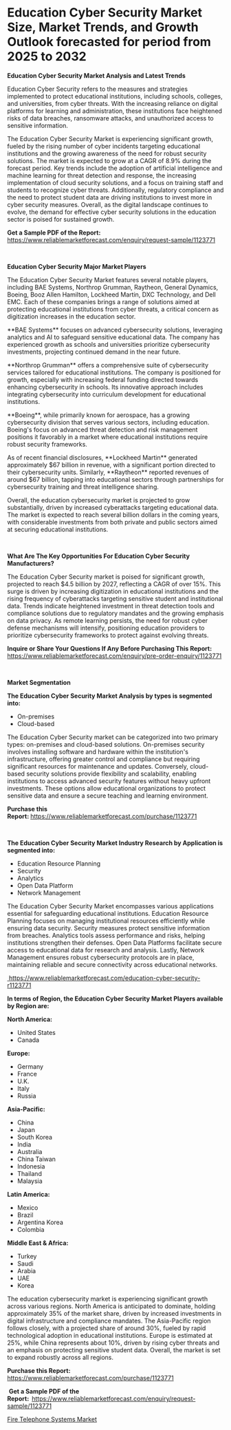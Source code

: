 <p><h1>Education Cyber Security Market Size, Market Trends, and Growth Outlook forecasted for period from 2025 to 2032</h1></p><p><strong>Education Cyber Security Market Analysis and Latest Trends</strong></p>
<p><p>Education Cyber Security refers to the measures and strategies implemented to protect educational institutions, including schools, colleges, and universities, from cyber threats. With the increasing reliance on digital platforms for learning and administration, these institutions face heightened risks of data breaches, ransomware attacks, and unauthorized access to sensitive information. </p><p>The Education Cyber Security Market is experiencing significant growth, fueled by the rising number of cyber incidents targeting educational institutions and the growing awareness of the need for robust security solutions. The market is expected to grow at a CAGR of 8.9% during the forecast period. Key trends include the adoption of artificial intelligence and machine learning for threat detection and response, the increasing implementation of cloud security solutions, and a focus on training staff and students to recognize cyber threats. Additionally, regulatory compliance and the need to protect student data are driving institutions to invest more in cyber security measures. Overall, as the digital landscape continues to evolve, the demand for effective cyber security solutions in the education sector is poised for sustained growth.</p></p>
<p><strong>Get a Sample PDF of the Report:&nbsp;</strong> <a href="https://www.reliablemarketforecast.com/enquiry/request-sample/1123771?utm_campaign=2876&utm_medium=2&utm_source=Github&utm_content=ia&utm_term=08042025&utm_id=education-cyber-security">https://www.reliablemarketforecast.com/enquiry/request-sample/1123771</a></p>
<p>&nbsp;</p>
<p><strong>Education Cyber Security Major Market Players</strong></p>
<p><p>The Education Cyber Security Market features several notable players, including BAE Systems, Northrop Grumman, Raytheon, General Dynamics, Boeing, Booz Allen Hamilton, Lockheed Martin, DXC Technology, and Dell EMC. Each of these companies brings a range of solutions aimed at protecting educational institutions from cyber threats, a critical concern as digitization increases in the education sector.</p><p>**BAE Systems** focuses on advanced cybersecurity solutions, leveraging analytics and AI to safeguard sensitive educational data. The company has experienced growth as schools and universities prioritize cybersecurity investments, projecting continued demand in the near future.</p><p>**Northrop Grumman** offers a comprehensive suite of cybersecurity services tailored for educational institutions. The company is positioned for growth, especially with increasing federal funding directed towards enhancing cybersecurity in schools. Its innovative approach includes integrating cybersecurity into curriculum development for educational institutions.</p><p>**Boeing**, while primarily known for aerospace, has a growing cybersecurity division that serves various sectors, including education. Boeing's focus on advanced threat detection and risk management positions it favorably in a market where educational institutions require robust security frameworks.</p><p>As of recent financial disclosures, **Lockheed Martin** generated approximately $67 billion in revenue, with a significant portion directed to their cybersecurity units. Similarly, **Raytheon** reported revenues of around $67 billion, tapping into educational sectors through partnerships for cybersecurity training and threat intelligence sharing.</p><p>Overall, the education cybersecurity market is projected to grow substantially, driven by increased cyberattacks targeting educational data. The market is expected to reach several billion dollars in the coming years, with considerable investments from both private and public sectors aimed at securing educational institutions.</p></p>
<p>&nbsp;</p>
<p><strong>What Are The Key Opportunities For Education Cyber Security Manufacturers?</strong></p>
<p><p>The Education Cyber Security market is poised for significant growth, projected to reach $4.5 billion by 2027, reflecting a CAGR of over 15%. This surge is driven by increasing digitization in educational institutions and the rising frequency of cyberattacks targeting sensitive student and institutional data. Trends indicate heightened investment in threat detection tools and compliance solutions due to regulatory mandates and the growing emphasis on data privacy. As remote learning persists, the need for robust cyber defense mechanisms will intensify, positioning education providers to prioritize cybersecurity frameworks to protect against evolving threats.</p></p>
<p><strong>Inquire or Share Your Questions If Any Before Purchasing This Report:</strong> <a href="https://www.reliablemarketforecast.com/enquiry/pre-order-enquiry/1123771?utm_campaign=2876&utm_medium=2&utm_source=Github&utm_content=ia&utm_term=08042025&utm_id=education-cyber-security">https://www.reliablemarketforecast.com/enquiry/pre-order-enquiry/1123771</a></p>
<p>&nbsp;</p>
<p><strong>Market Segmentation</strong></p>
<p><strong>The Education Cyber Security Market Analysis by types is segmented into:</strong></p>
<p><ul><li>On-premises</li><li>Cloud-based</li></ul></p>
<p><p>The Education Cyber Security market can be categorized into two primary types: on-premises and cloud-based solutions. On-premises security involves installing software and hardware within the institution's infrastructure, offering greater control and compliance but requiring significant resources for maintenance and updates. Conversely, cloud-based security solutions provide flexibility and scalability, enabling institutions to access advanced security features without heavy upfront investments. These options allow educational organizations to protect sensitive data and ensure a secure teaching and learning environment.</p></p>
<p><strong>Purchase this Report:&nbsp;</strong><a href="https://www.reliablemarketforecast.com/purchase/1123771?utm_campaign=2876&utm_medium=2&utm_source=Github&utm_content=ia&utm_term=08042025&utm_id=education-cyber-security">https://www.reliablemarketforecast.com/purchase/1123771</a></p>
<p>&nbsp;</p>
<p><strong>The Education Cyber Security Market Industry Research by Application is segmented into:</strong></p>
<p><ul><li>Education Resource Planning</li><li>Security</li><li>Analytics</li><li>Open Data Platform</li><li>Network Management</li></ul></p>
<p><p>The Education Cyber Security Market encompasses various applications essential for safeguarding educational institutions. Education Resource Planning focuses on managing institutional resources efficiently while ensuring data security. Security measures protect sensitive information from breaches. Analytics tools assess performance and risks, helping institutions strengthen their defenses. Open Data Platforms facilitate secure access to educational data for research and analysis. Lastly, Network Management ensures robust cybersecurity protocols are in place, maintaining reliable and secure connectivity across educational networks.</p></p>
<p><a href="https://www.reliablemarketforecast.com/education-cyber-security-r1123771?utm_campaign=2876&utm_medium=2&utm_source=Github&utm_content=ia&utm_term=08042025&utm_id=education-cyber-security">&nbsp;https://www.reliablemarketforecast.com/education-cyber-security-r1123771</a></p>
<p><strong>In terms of Region, the Education Cyber Security Market Players available by Region are:</strong></p>
<p>
    <p> <strong> North America: </strong>
        <ul>
            <li>United States</li>
            <li>Canada</li>
        </ul>
        </p> 
    <p> <strong> Europe: </strong>
        <ul>
            <li>Germany</li>
            <li>France</li>
            <li>U.K.</li>
            <li>Italy</li>
            <li>Russia</li>
        </ul>
        </p> 
    <p> <strong> Asia-Pacific: </strong>
        <ul>
            <li>China</li>
            <li>Japan</li>
            <li>South Korea</li>
            <li>India</li>
            <li>Australia</li>
            <li>China Taiwan</li>
            <li>Indonesia</li>
            <li>Thailand</li>
            <li>Malaysia</li>
        </ul>
        </p> 
    <p> <strong> Latin America: </strong>
        <ul>
            <li>Mexico</li>
            <li>Brazil</li>
            <li>Argentina Korea</li>
            <li>Colombia</li>
        </ul>
        </p> 
    <p> <strong> Middle East & Africa: </strong>
        <ul>
            <li>Turkey</li>
            <li>Saudi</li>
            <li>Arabia</li>
            <li>UAE</li>
            <li>Korea</li>
        </ul>
    </p>
    </p>
<p><p>The education cybersecurity market is experiencing significant growth across various regions. North America is anticipated to dominate, holding approximately 35% of the market share, driven by increased investments in digital infrastructure and compliance mandates. The Asia-Pacific region follows closely, with a projected share of around 30%, fueled by rapid technological adoption in educational institutions. Europe is estimated at 25%, while China represents about 10%, driven by rising cyber threats and an emphasis on protecting sensitive student data. Overall, the market is set to expand robustly across all regions.</p></p>
<p><strong>Purchase this Report: </strong><a href="https://www.reliablemarketforecast.com/purchase/1123771?utm_campaign=2876&utm_medium=2&utm_source=Github&utm_content=ia&utm_term=08042025&utm_id=education-cyber-security">https://www.reliablemarketforecast.com/purchase/1123771</a></p>
<p>&nbsp;<strong>Get a Sample PDF of the Report:&nbsp;&nbsp;</strong><a href="https://www.reliablemarketforecast.com/enquiry/request-sample/1123771?utm_campaign=2876&utm_medium=2&utm_source=Github&utm_content=ia&utm_term=08042025&utm_id=education-cyber-security">https://www.reliablemarketforecast.com/enquiry/request-sample/1123771</a></p>
<p><strong></strong></p>
<p><p><a href="https://github.com/saaindosya/Market-Research-Report-List-1/blob/main/fire-telephone-systems-market.md?utm_campaign=2876&utm_medium=2&utm_source=Github&utm_content=ia&utm_term=08042025&utm_id=education-cyber-security">Fire Telephone Systems Market</a></p></p>